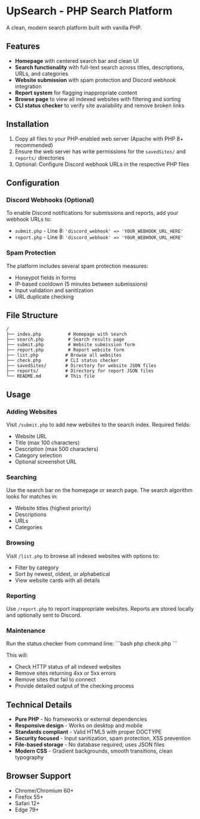 # UpSearch - PHP Search Platform

A clean, modern search platform built with vanilla PHP.

## Features

- **Homepage** with centered search bar and clean UI
- **Search functionality** with full-text search across titles, descriptions, URLs, and categories
- **Website submission** with spam protection and Discord webhook integration
- **Report system** for flagging inappropriate content
- **Browse page** to view all indexed websites with filtering and sorting
- **CLI status checker** to verify site availability and remove broken links

## Installation

1. Copy all files to your PHP-enabled web server (Apache with PHP 8+ recommended)
2. Ensure the web server has write permissions for the `savedSites/` and `reports/` directories
3. Optional: Configure Discord webhook URLs in the respective PHP files

## Configuration

### Discord Webhooks (Optional)

To enable Discord notifications for submissions and reports, add your webhook URLs to:

- `submit.php` - Line 8: `'discord_webhook' => 'YOUR_WEBHOOK_URL_HERE'`
- `report.php` - Line 8: `'discord_webhook' => 'YOUR_WEBHOOK_URL_HERE'`

### Spam Protection

The platform includes several spam protection measures:
- Honeypot fields in forms
- IP-based cooldown (5 minutes between submissions)
- Input validation and sanitization
- URL duplicate checking

## File Structure

```
/
├── index.php          # Homepage with search
├── search.php         # Search results page
├── submit.php         # Website submission form
├── report.php         # Report website form
├── list.php          # Browse all websites
├── check.php         # CLI status checker
├── savedSites/       # Directory for website JSON files
├── reports/          # Directory for report JSON files
└── README.md         # This file
```

## Usage

### Adding Websites
Visit `/submit.php` to add new websites to the search index. Required fields:
- Website URL
- Title (max 100 characters)
- Description (max 500 characters)
- Category selection
- Optional screenshot URL

### Searching
Use the search bar on the homepage or search page. The search algorithm looks for matches in:
- Website titles (highest priority)
- Descriptions
- URLs
- Categories

### Browsing
Visit `/list.php` to browse all indexed websites with options to:
- Filter by category
- Sort by newest, oldest, or alphabetical
- View website cards with all details

### Reporting
Use `/report.php` to report inappropriate websites. Reports are stored locally and optionally sent to Discord.

### Maintenance
Run the status checker from command line:
\`\`\`bash
php check.php
\`\`\`

This will:
- Check HTTP status of all indexed websites
- Remove sites returning 4xx or 5xx errors
- Remove sites that fail to connect
- Provide detailed output of the checking process

## Technical Details

- **Pure PHP** - No frameworks or external dependencies
- **Responsive design** - Works on desktop and mobile
- **Standards compliant** - Valid HTML5 with proper DOCTYPE
- **Security focused** - Input sanitization, spam protection, XSS prevention
- **File-based storage** - No database required, uses JSON files
- **Modern CSS** - Gradient backgrounds, smooth transitions, clean typography

## Browser Support

- Chrome/Chromium 60+
- Firefox 55+
- Safari 12+
- Edge 79+
